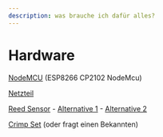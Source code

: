 ```yaml
---
description: was brauche ich dafür alles?
---
```


# Hardware

[NodeMCU](https://amzn.to/3eY56ge) (ESP8266 CP2102 NodeMcu)

[Netzteil](https://amzn.to/3Lj7daN)

[Reed Sensor](https://amzn.to/3dthEfc) - [Alternative 1](https://amzn.to/3BotNu7) - [Alternative 2](https://amzn.to/3BMMysj)&#x20;

[Crimp Set](https://amzn.to/3UisF3F) (oder fragt einen Bekannten)
